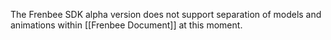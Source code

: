﻿The Frenbee SDK alpha version does not support separation of models and animations within [[Frenbee Document]] at this moment.
